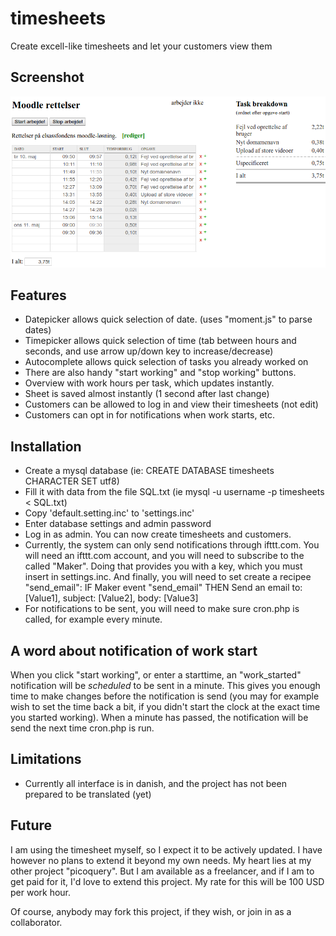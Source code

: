 # timesheets
Create excell-like timesheets and let your customers view them

## Screenshot
![Screenshot](/screenshot.png?raw=true "Screenshot")

## Features
- Datepicker allows quick selection of date. (uses "moment.js" to parse dates)
- Timepicker allows quick selection of time (tab between hours and seconds, and use arrow up/down key to increase/decrease)
- Autocomplete allows quick selection of tasks you already worked on
- There are also handy "start working" and "stop working" buttons.
- Overview with work hours per task, which updates instantly.
- Sheet is saved almost instantly (1 second after last change)
- Customers can be allowed to log in and view their timesheets (not edit)
- Customers can opt in for notifications when work starts, etc.


## Installation
- Create a mysql database (ie: CREATE DATABASE timesheets CHARACTER SET utf8)
- Fill it with data from the file SQL.txt (ie mysql -u username -p timesheets < SQL.txt)
- Copy 'default.setting.inc' to 'settings.inc'
- Enter database settings and admin password
- Log in as admin. You can now create timesheets and customers.
- Currently, the system can only send notifications through ifttt.com. You will need an ifttt.com account, and you will need to subscribe to the called "Maker". Doing that provides you with a key, which you must insert in settings.inc. And finally, you will need to set create a recipee "send_email": IF Maker event "send_email" THEN Send an email to: [Value1], subject: [Value2], body: [Value3]
- For notifications to be sent, you will need to make sure cron.php is called, for example every minute. 

## A word about notification of work start
When you click "start working", or enter a starttime, an "work_started" notification will be <i>scheduled</i> to be sent in a minute. This gives you enough time to make changes before the notification is send (you may for example wish to set the time back a bit, if you didn't start the clock at the exact time you started working). When a minute has passed, the notification will be send the next time cron.php is run. 

## Limitations
- Currently all interface is in danish, and the project has not been prepared to be translated (yet)

## Future
I am using the timesheet myself, so I expect it to be actively updated. I have however no plans to extend it beyond my own needs. My heart lies at my other project "picoquery". But I am available as a freelancer, and if I am to get paid for it, I'd love to extend this project. My rate for this will be 100 USD per work hour.

Of course, anybody may fork this project, if they wish, or join in as a collaborator.





